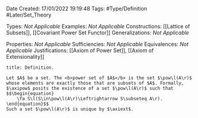 <div class="topSpace"></div>

Date Created: 17/01/2022 19:19:48
Tags: #Type/Definition #Later/Set_Theory

Types: <i>Not Applicable</i>
Examples: <i>Not Applicable</i> 
Constructions: [[Lattice of Subsets]], [[Covariant Power Set Functor]]
Generalizations: <i>Not Applicable</i>

Properties: <i>Not Applicable</i>
Sufficiencies: <i>Not Applicable</i>
Equivalences: <i>Not Applicable</i>
Justifications: [[Axiom of Power Set]], [[Axiom of Extensionality]]

``` ad-Definition
title: Definition.

Let $A$ be a set. The <b>power set of $A$</b> is the set $\pow\l(A\r)$ whose elements are exactly those that are subsets of $A$. Formally, $\axipow$ posits the existence of a set $\pow\l(A\r)$ such that
$$\begin{equation}
    \fa S\l(S\in\pow\l(A\r)\Leftrightarrow S\subseteq A\r).
\end{equation}$$
Such a set $\pow\l(A\r)$ is unique by $\axiext$.

```
